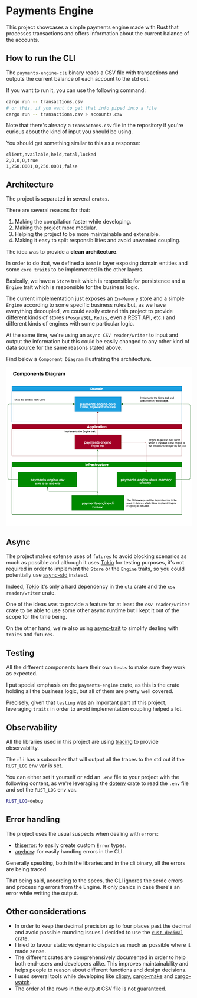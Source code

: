 # Payments Engine

This project showcases a simple payments engine made with Rust that processes transactions and offers information about the current balance of the accounts.

## How to run the CLI

The `payments-engine-cli` binary reads a CSV file with transactions and outputs the current balance of each account to the std out.

If you want to run it, you can use the following command:

```sh
cargo run -- transactions.csv
# or this, if you want to get that info piped into a file
cargo run -- transactions.csv > accounts.csv
```

Note that there's already a `transactons.csv` file in the repository if you're curious about the kind of input you should be using.

You should get something similar to this as a response:

```csv
client,available,held,total,locked
2,0,0,0,true
1,250.0001,0,250.0001,false
```

## Architecture

The project is separated in several `crates`.

There are several reasons for that:

1. Making the compilation faster while developing.
1. Making the project more modular.
1. Helping the project to be more maintainable and extensible.
1. Making it easy to split responsibilities and avoid unwanted coupling.

The idea was to provide a **clean architecture**.

In order to do that, we defined a `Domain` layer exposing domain entities and some `core traits` to be implemented in the other layers.

Basically, we have a `Store` trait which is responsible for persistence and a `Engine` trait which is responsible for the business logic.

The current implementation just exposes an `In-Memory` store and a simple `Engine` according to some specific business rules but, as we have everything decoupled, we could easily extend this project to provide different kinds of stores (`PosgreSQL`, `Redis`, even a REST API, etc.) and different kinds of engines with some particular logic.

At the same time, we're using an `async CSV reader/writer` to input and output the information but this could be easily changed to any other kind of data source for the same reasons stated above.

Find below a `Component Diagram` illustrating the architecture.

![Architecture](docs/components.png)

## Async

The project makes extense uses of `futures` to avoid blocking scenarios as much as possible and although it uses [Tokio](https://docs.rs/tokio/latest/tokio/) for testing purposes, it's not required in order to implement the `Store` or the `Engine` traits, so you could potentially use [async-std](https://docs.rs/async-std/latest/async-std/) instead.

Indeed, [Tokio](https://docs.rs/tokio/latest/tokio/) it's only a hard dependency in the `cli` crate and the `csv reader/writer` crate.

One of the ideas was to provide a feature for at least the `csv reader/writer` crate to be able to use some other async runtime but I kept it out of the scope for the time being.

On the other hand, we're also using [async-trait](https://docs.rs/async-trait/latest/async_trait/) to simplify dealing with `traits` and `futures`.

## Testing

All the different components have their own `tests` to make sure they work as expected.

I put special emphasis on the `payments-engine` crate, as this is the crate holding all the business logic, but all of them are pretty well covered.

Precisely, given that `testing` was an important part of this project, leveraging `traits` in order to avoid implementation coupling helped a lot.

## Observability

All the libraries used in this project are using [tracing](https://docs.rs/tracing/latest/tracing/) to provide observability.

The `cli` has a subscriber that will output all the traces to the std out if the `RUST_LOG` env var is set.

You can either set it yourself or add an `.env` file to your project with the following content, as we're leveraging the [dotenv](https://docs.rs/dotenv/latest/dotenv/) crate to read the `.env` file and set the `RUST_LOG` env var.

```sh
RUST_LOG=debug
```

## Error handling

The project uses the usual suspects when dealing with `errors`:

- [thiserror](https://docs.rs/thiserror/latest/thiserror/): to easily create custom `Error` types.
- [anyhow](https://docs.rs/anyhow/latest/anyhow/): for easily handling errors in the CLI.

Generally speaking, both in the libraries and in the cli binary, all the errors are being traced.

That being said, according to the specs, the CLI ignores the serde errors and processing errors from the Engine. It only panics in case there's an error while writing the output.

## Other considerations

- In order to keep the decimal precision up to four places past the decimal and avoid possible rounding issues I decided to use the [`rust_decimal`](https://docs.rs/rust_decimal/latest/rust_decimal/) crate.
- I tried to favour static vs dynamic dispatch as much as possible where it made sense.
- The different crates are comprehensively documented in order to help both end-users and developers alike. This improves maintainability and helps people to reason about different functions and design decisions.
- I used several tools while developing like [clippy](https://github.com/rust-lang/rust-clippy), [cargo-make](https://github.com/sagiegurari/cargo-make) and [cargo-watch](https://github.com/watchexec/cargo-watch).
- The order of the rows in the output CSV file is not guaranteed.
